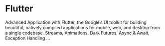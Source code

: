 # Flutter

Advanced Application with Flutter, the Google’s UI toolkit for building beautiful, natively 
compiled applications for mobile, web, and desktop from a single codebase.
Streams, Animations, Dark Futures, Async & Await, Exception Handling ...